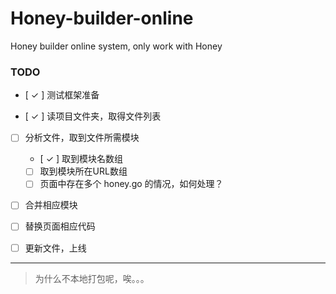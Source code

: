 Honey-builder-online
====================

Honey builder online system, only work with Honey


### TODO

- [ ✓ ] 测试框架准备

- [ ✓ ] 读项目文件夹，取得文件列表
- [ ] 分析文件，取到文件所需模块
    
    - [ ✓ ] 取到模块名数组
    - [ ] 取到模块所在URL数组
    - [ ] 页面中存在多个 honey.go 的情况，如何处理？

- [ ] 合并相应模块
- [ ] 替换页面相应代码
- [ ] 更新文件，上线



---

> 为什么不本地打包呢，唉。。。
